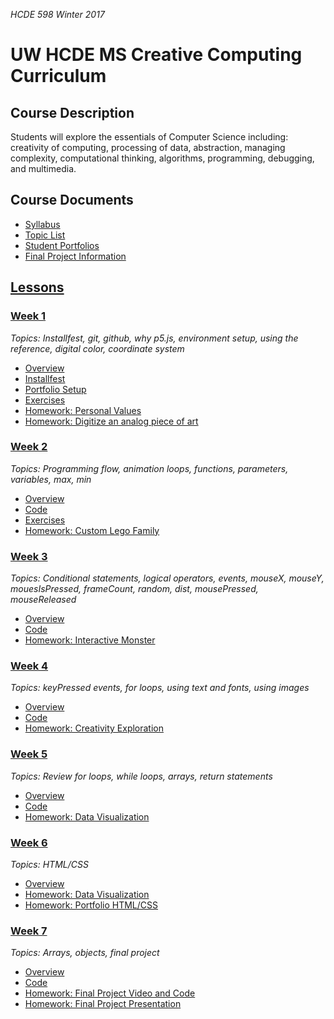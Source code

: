 _HCDE 598 Winter 2017_

# UW HCDE MS Creative Computing Curriculum

## Course Description
Students will explore the essentials of Computer Science including: creativity of computing, processing of data, abstraction, managing complexity, computational thinking, algorithms, programming, debugging, and multimedia.

## Course Documents
* [Syllabus](syllabus.md)
* [Topic List](topic-list.md)
* [Student Portfolios](student-portfolios.md)
* [Final Project Information](final-project.md)

## [Lessons](lessons)

### [Week 1](lessons/week1)
_Topics: Installfest, git, github, why p5.js, environment setup, using the reference, digital color, coordinate system_

* [Overview](lessons/week1)
* [Installfest](lessons/week1/installfest.md)
* [Portfolio Setup](lessons/week1/portfolio.md)
* [Exercises](lessons/week1/exercises)
* [Homework: Personal Values](lessons/week1/homework/personal_values.md)
* [Homework: Digitize an analog piece of art](lessons/week1/homework/digitize.md)

### [Week 2](lessons/week2)
_Topics: Programming flow, animation loops, functions, parameters, variables, max, min_

* [Overview](lessons/week2)
* [Code](lessons/week2/code)
* [Exercises](lessons/week2/exercises)
* [Homework: Custom Lego Family](lessons/week2/homework/lego-family.md)

### [Week 3](lessons/week3)
_Topics: Conditional statements, logical operators, events, mouseX, mouseY, mouesIsPressed, frameCount, random, dist, mousePressed, mouseReleased_

* [Overview](lessons/week3)
* [Code](lessons/week3/code)
* [Homework: Interactive Monster](lessons/week3/homework/interactive-monster.md)

### [Week 4](lessons/week4)
_Topics: keyPressed events, for loops, using text and fonts, using images_

* [Overview](lessons/week4)
* [Code](lessons/week4/code)
* [Homework: Creativity Exploration](lessons/week4/homework/creativity-exploration.md)

### [Week 5](lessons/week5)
_Topics: Review for loops, while loops, arrays, return statements_

* [Overview](lessons/week5)
* [Code](lessons/week5/code)
* [Homework: Data Visualization](lessons/week5/homework/data-visualization.md)

### [Week 6](lessons/week6)
_Topics: HTML/CSS_

* [Overview](lessons/week6)
* [Homework: Data Visualization](lessons/week5/homework/data-visualization.md)
* [Homework: Portfolio HTML/CSS](lessons/week6/homework/portfolio-html-css.md)

### [Week 7](lessons/week7)
_Topics: Arrays, objects, final project_

* [Overview](lessons/week7)
* [Code](lessons/week7/code)
* [Homework: Final Project Video and Code](../../final-project.md)
* [Homework: Final Project Presentation](../../final-project.md)
